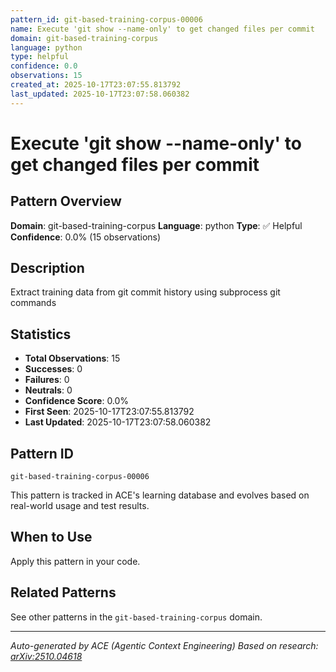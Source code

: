 ```yaml
---
pattern_id: git-based-training-corpus-00006
name: Execute 'git show --name-only' to get changed files per commit
domain: git-based-training-corpus
language: python
type: helpful
confidence: 0.0
observations: 15
created_at: 2025-10-17T23:07:55.813792
last_updated: 2025-10-17T23:07:58.060382
---
```

# Execute 'git show --name-only' to get changed files per commit

## Pattern Overview

**Domain**: git-based-training-corpus
**Language**: python
**Type**: ✅ Helpful
**Confidence**: 0.0% (15 observations)

## Description

Extract training data from git commit history using subprocess git commands

## Statistics

- **Total Observations**: 15
- **Successes**: 0
- **Failures**: 0
- **Neutrals**: 0
- **Confidence Score**: 0.0%
- **First Seen**: 2025-10-17T23:07:55.813792
- **Last Updated**: 2025-10-17T23:07:58.060382

## Pattern ID

```
git-based-training-corpus-00006
```

This pattern is tracked in ACE's learning database and evolves based on real-world usage and test results.

## When to Use

Apply this pattern in your code.

## Related Patterns

See other patterns in the `git-based-training-corpus` domain.

---

*Auto-generated by ACE (Agentic Context Engineering)*
*Based on research: [arXiv:2510.04618](https://arxiv.org/abs/2510.04618)*
